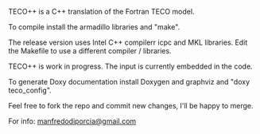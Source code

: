 TECO++ is a C++ translation of the Fortran TECO model.

To compile install the armadillo libraries and "make".

The release version uses Intel C++ compilerr icpc and MKL libraries.
Edit the Makefile to use a different compiler / libraries.

TECO++ is work in progress.
The input is currently embedded in the code.

To generate Doxy documentation install Doxygen and graphviz and "doxy teco_config".

Feel free to fork the repo and commit new changes, I'll be happy to merge.

For info: manfredodiporcia@gmail.com
